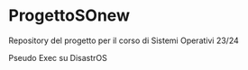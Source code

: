 # ProgettoSOnew
Repository del progetto per il corso di Sistemi Operativi 23/24

Pseudo Exec su DisastrOS
